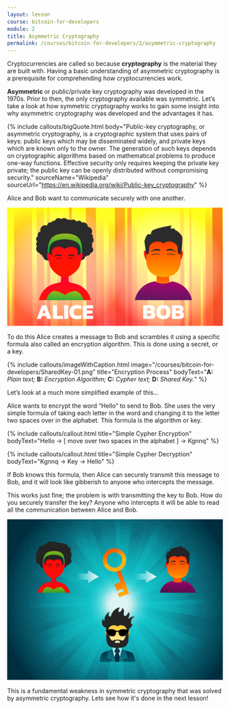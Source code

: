 ```yaml
---
layout: lesson
course: bitcoin-for-developers
module: 2
title: Asymmetric Cryptography
permalink: /courses/bitcoin-for-developers/2/asymmetric-cryptography
---
```


<span>
<span class="openingParagraph">
Cryptocurrencies are called so because <b>cryptography</b> is the material they are built with. Having a basic understanding of asymmetric cryptography is a prerequisite for comprehending how cryptocurrencies work.</span>

<b>Asymmetric </b>or public/private key cryptography was developed in the 1970s. Prior to then, the only cryptography available was symmetric. Let’s take a look at how symmetric cryptography works to gain some insight into why asymmetric cryptography was developed and the advantages it has.

{% include callouts/bigQuote.html
	body="Public-key cryptography, or asymmetric cryptography, is a cryptographic system that uses pairs of keys: public keys which may be disseminated widely, and private keys which are known only to the owner. The generation of such keys depends on cryptographic algorithms based on mathematical problems to produce one-way functions. Effective security only requires keeping the private key private; the public key can be openly distributed without compromising security."
	sourceName="Wikipedia"
	sourceUrl="https://en.wikipedia.org/wiki/Public-key_cryptography"
%}

Alice and Bob want to communicate securely with one another.

<img src="/assets/img/courses/bitcoin-for-developers/Hannah2a-02.png" />

To do this Alice creates a message to Bob and scrambles it using a specific formula also called an encryption algorithm. This is done using a secret, or a key.

{% include callouts/imageWithCaption.html
	image="/courses/bitcoin-for-developers/SharedKey-01.png"
	title="Encryption Process"
	bodyText="<b>A:</b> <i>Plain text;</i> <b>B:</b> <i>Encryption Algorithm;</i> <b>C:</b> <i>Cypher text;</i> <b>D:</b> <i>Shared Key.</i>"
%}

Let’s look at a much more simplified example of this…

Alice wants to encrypt the word “Hello” to send to Bob. She uses the very simple formula of taking each letter in the word and changing it to the letter two spaces over in the alphabet. This formula is the algorithm or key.

{% include callouts/callout.html
	title="Simple Cypher Encryption"
	bodyText="Hello → [ move over two spaces in the alphabet ] → Kgnnq"
%}

{% include callouts/callout.html
	title="Simple Cypher Decryption"
	bodyText="Kgnnq → Key → Hello"
%}

If Bob knows this formula, then Alice can securely transmit this message to Bob, and it will look like gibberish to anyone who intercepts the message.

This works just fine; the problem is with transmitting the key to Bob. How do you securely transfer the key? Anyone who intercepts it will be able to read all the communication between Alice and Bob.

<img src="/assets/img/courses/bitcoin-for-developers/Hannah2a-05.png" />

This is a fundamental weakness in symmetric cryptography that was solved by asymmetric cryptography. Lets see how it's done in the next lesson!

